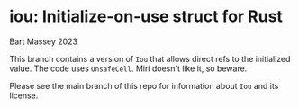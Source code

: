 # iou: Initialize-on-use struct for Rust
Bart Massey 2023

This branch contains a version of `Iou` that allows direct
refs to the initialized value. The code uses
`UnsafeCell`. Miri doesn't like it, so beware.

Please see the main branch of this repo for information
about `Iou` and its license.
